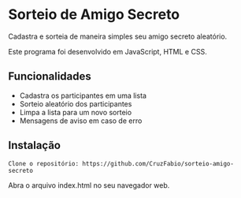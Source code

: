
# Sorteio de Amigo Secreto

Cadastra e sorteia de maneira simples seu amigo secreto aleatório.

Este programa foi desenvolvido em JavaScript, HTML e CSS.



## Funcionalidades

- Cadastra os participantes em uma lista
- Sorteio aleatório dos participantes
- Limpa a lista para um novo sorteio
- Mensagens de aviso em caso de erro


## Instalação

    
    Clone o repositório: https://github.com/CruzFabio/sorteio-amigo-secreto

Abra o arquivo index.html no seu navegador web.